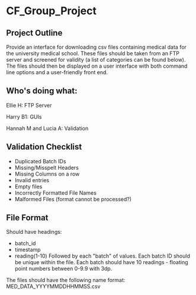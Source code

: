 # CF_Group_Project
## Project Outline
Provide an interface for downloading csv files containing medical data for the university medical school. These files should be taken from an FTP server and screened for validity (a list of categories can be found below). The files should then be displayed on a user interface with both command line options and a user-friendly front end. 

## Who's doing what:
Ellie H: FTP Server

Harry B1: GUIs

Hannah M and Lucia A: Validation

## Validation Checklist
* Duplicated Batch IDs
* Missing/Misspelt Headers 
* Missing Columns on a row
* Invalid entries
* Empty files
* Incorrectly Formatted File Names
* Malformed Files (format cannot be processed?)

## File Format
Should have headings:
* batch_id
* timestamp
* reading(1-10)
Followed by each "batch" of values. Each batch ID should be unique within the file. Each batch should have 10 readings - floating point numbers between 0-9.9 with 3dp. 

The files should have the following name format:
MED_DATA_YYYYMMDDHHMMSS.csv
